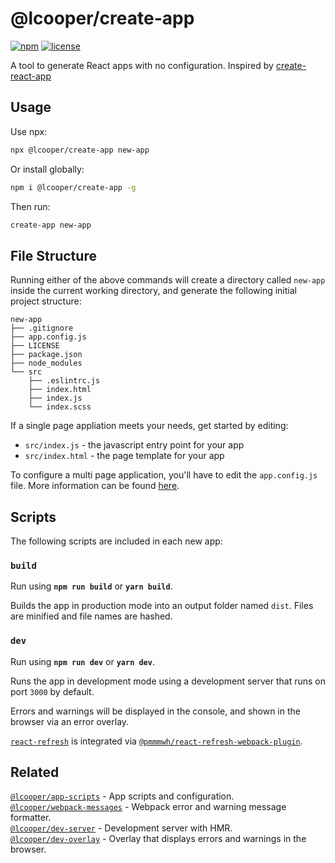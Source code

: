 # @lcooper/create-app

[![npm][npm-badge]][npm-link]
[![license][license-badge]][license-link]

A tool to generate React apps with no configuration. Inspired by [create-react-app](https://github.com/facebookincubator/create-react-app)

## Usage

Use npx:

```bash
npx @lcooper/create-app new-app
```

Or install globally:

```bash
npm i @lcooper/create-app -g
```

Then run:

```bash
create-app new-app
```

## File Structure

Running either of the above commands will create a directory called `new-app` inside the current working directory, and generate the following initial project structure:

```
new-app
├── .gitignore
├── app.config.js
├── LICENSE
├── package.json
├── node_modules
└── src
    ├── .eslintrc.js
    ├── index.html
    ├── index.js
    └── index.scss
```

If a single page appliation meets your needs, get started by editing:

 * `src/index.js` - the javascript entry point for your app
 * `src/index.html` - the page template for your app

To configure a multi page application, you'll have to edit the `app.config.js` file. More information can be found [here](https://github.com/luciancooper/app-toolkit/tree/main/packages/app-scripts#configuration).

## Scripts

The following scripts are included in each new app:

### `build`

Run using **`npm run build`** or **`yarn build`**.

Builds the app in production mode into an output folder named `dist`. Files are minified and file names are hashed.

### `dev`

Run using **`npm run dev`** or **`yarn dev`**.

Runs the app in development mode using a development server that runs on port `3000` by default. 

Errors and warnings will be displayed in the console, and shown in the browser via an error overlay.

[`react-refresh`](https://www.npmjs.com/package/react-refresh) is integrated via [`@pmmmwh/react-refresh-webpack-plugin`](https://www.npmjs.com/package/@pmmmwh/react-refresh-webpack-plugin).

## Related

[`@lcooper/app-scripts`](https://www.npmjs.com/package/@lcooper/app-scripts) - App scripts and configuration.\
[`@lcooper/webpack-messages`](https://www.npmjs.com/package/@lcooper/webpack-messages) - Webpack error and warning message formatter.\
[`@lcooper/dev-server`](https://www.npmjs.com/package/@lcooper/dev-server) - Development server with HMR.\
[`@lcooper/dev-overlay`](https://www.npmjs.com/package/@lcooper/dev-overlay) - Overlay that displays errors and warnings in the browser.

[npm-link]: https://www.npmjs.com/package/@lcooper/create-app
[npm-badge]: https://img.shields.io/npm/v/@lcooper/create-app?logo=npm&style=for-the-badge
[license-link]: LICENSE
[license-badge]: https://img.shields.io/npm/l/@lcooper/create-app?color=brightgreen&style=for-the-badge